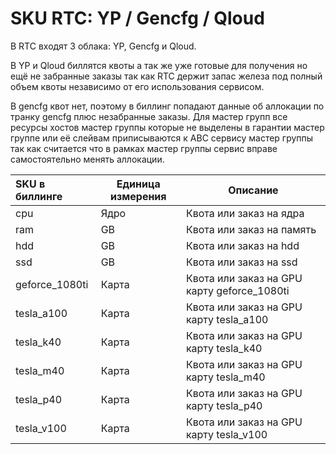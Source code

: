 # SKU RTC: YP / Gencfg / Qloud

В RTC входят 3 облака: YP, Gencfg и Qloud.

В YP и Qloud биллятся квоты а так же уже готовые для получения но ещё не забранные заказы так как RTC держит запас железа под полный объем квоты независимо от его использования сервисом.

В gencfg квот нет, поэтому в биллинг попадают данные об аллокации по транку gencfg плюс незабранные заказы.
Для мастер групп все ресурсы хостов мастер группы которые не выделены в гарантии мастер группе или её слейвам приписываются к ABC сервису мастер группы так как считается что в рамках мастер группы сервис вправе самостоятельно менять аллокации.

| SKU в биллинге | Единица измерения | Описание |
| :--- | ---- | ---- |
| cpu | Ядро | Квота или заказ на ядра |
| ram | GB | Квота или заказ на память |
| hdd | GB | Квота или заказ на hdd |
| ssd | GB | Квота или заказ на ssd |
| geforce_1080ti | Карта | Квота или заказ на GPU карту geforce_1080ti |
| tesla_a100 | Карта | Квота или заказ на GPU  карту tesla_a100 |
| tesla_k40 | Карта | Квота или заказ на GPU  карту tesla_k40 |
| tesla_m40 | Карта | Квота или заказ на GPU  карту tesla_m40 |
| tesla_p40 | Карта | Квота или заказ на GPU  карту tesla_p40 |
| tesla_v100 | Карта | Квота или заказ на GPU  карту tesla_v100 |

